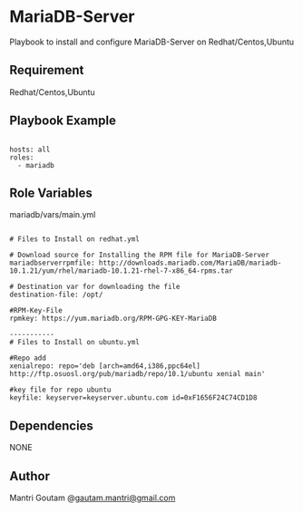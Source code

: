 MariaDB-Server
========

Playbook to install and configure MariaDB-Server on Redhat/Centos,Ubuntu

Requirement
-----------

Redhat/Centos,Ubuntu

Playbook Example
---------------

```

hosts: all
roles:
  - mariadb

```

Role Variables
--------------
mariadb/vars/main.yml

```

# Files to Install on redhat.yml

# Download source for Installing the RPM file for MariaDB-Server
mariadbserverrpmfile: http://downloads.mariadb.com/MariaDB/mariadb-10.1.21/yum/rhel/mariadb-10.1.21-rhel-7-x86_64-rpms.tar

# Destination var for downloading the file
destination-file: /opt/

#RPM-Key-File
rpmkey: https://yum.mariadb.org/RPM-GPG-KEY-MariaDB

-----------
# Files to Install on ubuntu.yml

#Repo add
xenialrepo: repo='deb [arch=amd64,i386,ppc64el] http://ftp.osuosl.org/pub/mariadb/repo/10.1/ubuntu xenial main'

#key file for repo ubuntu
keyfile: keyserver=keyserver.ubuntu.com id=0xF1656F24C74CD1D8

```
Dependencies
------------
 NONE
 
 
Author
-----
Mantri Goutam @gautam.mantri@gmail.com


